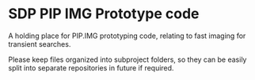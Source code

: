# SDP PIP IMG Prototype code

A holding place for PIP.IMG prototyping code, relating to fast imaging for
transient searches.

Please keep files organized into subproject folders, so they can be easily split
into separate repositories in future if required.
